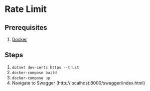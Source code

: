 # Rate Limit

## Prerequisites
1. [Docker](https://www.docker.com/)

## Steps
1. `dotnet dev-certs https --trust`
2. `docker-compose build`
3. `docker-compose up`
4. Navigate to Swagger (http://localhost:8000/swagger/index.html)
